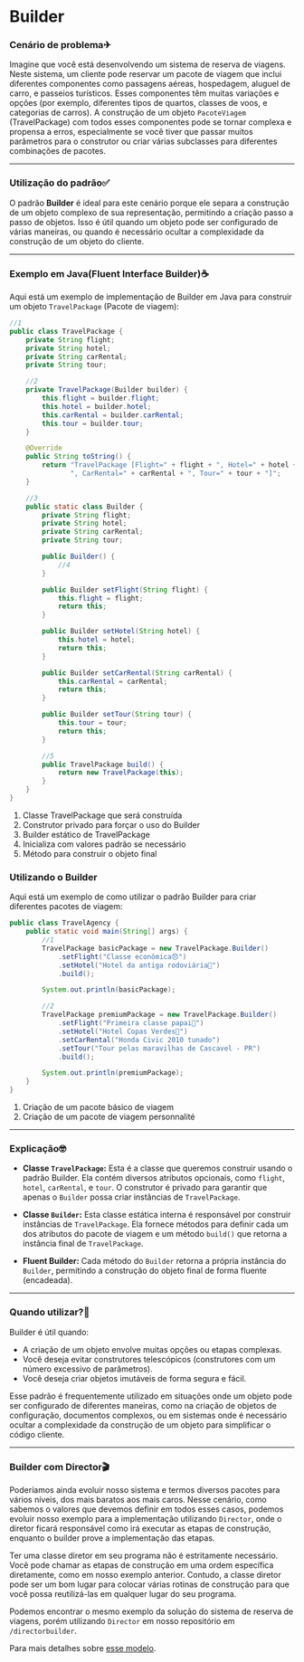# Builder

### Cenário de problema✈

Imagine que você está desenvolvendo um sistema de reserva de viagens. Neste sistema, um cliente pode reservar um pacote de viagem que inclui diferentes componentes como passagens aéreas, hospedagem, aluguel de carro, e passeios turísticos. Esses componentes têm muitas variações e opções (por exemplo, diferentes tipos de quartos, classes de voos, e categorias de carros). A construção de um objeto `PacoteViagem` (TravelPackage) com todos esses componentes pode se tornar complexa e propensa a erros, especialmente se você tiver que passar muitos parâmetros para o construtor ou criar várias subclasses para diferentes combinações de pacotes.

---

### Utilização do padrão✅

O padrão **Builder** é ideal para este cenário porque ele separa a construção de um objeto complexo de sua representação, permitindo a criação passo a passo de objetos. Isso é útil quando um objeto pode ser configurado de várias maneiras, ou quando é necessário ocultar a complexidade da construção de um objeto do cliente.

---

### Exemplo em Java(Fluent Interface Builder)☕

Aqui está um exemplo de implementação de Builder em Java para construir um objeto `TravelPackage` (Pacote de viagem):

```java
//1
public class TravelPackage {
    private String flight;
    private String hotel;
    private String carRental;
    private String tour;

    //2
    private TravelPackage(Builder builder) {
        this.flight = builder.flight;
        this.hotel = builder.hotel;
        this.carRental = builder.carRental;
        this.tour = builder.tour;
    }

    @Override
    public String toString() {
        return "TravelPackage [Flight=" + flight + ", Hotel=" + hotel + 
               ", CarRental=" + carRental + ", Tour=" + tour + "]";
    }

    //3
    public static class Builder {
        private String flight;
        private String hotel;
        private String carRental;
        private String tour;

        public Builder() {
            //4
        }

        public Builder setFlight(String flight) {
            this.flight = flight;
            return this;
        }

        public Builder setHotel(String hotel) {
            this.hotel = hotel;
            return this;
        }

        public Builder setCarRental(String carRental) {
            this.carRental = carRental;
            return this;
        }

        public Builder setTour(String tour) {
            this.tour = tour;
            return this;
        }

        //5
        public TravelPackage build() {
            return new TravelPackage(this);
        }
    }
}
```

1. Classe TravelPackage que será construída
2. Construtor privado para forçar o uso do Builder
3. Builder estático de TravelPackage
4. Inicializa com valores padrão se necessário
5. Método para construir o objeto final


### Utilizando o Builder

Aqui está um exemplo de como utilizar o padrão Builder para criar diferentes pacotes de viagem:

```java
public class TravelAgency {
    public static void main(String[] args) {
        //1
        TravelPackage basicPackage = new TravelPackage.Builder()
            .setFlight("Classe econômica😞")
            .setHotel("Hotel da antiga rodoviária🚌")
            .build();

        System.out.println(basicPackage);

        //2
        TravelPackage premiumPackage = new TravelPackage.Builder()
            .setFlight("Primeira classe papai💸")
            .setHotel("Hotel Copas Verdes🌴")
            .setCarRental("Honda Civic 2010 tunado")
            .setTour("Tour pelas maravilhas de Cascavel - PR")
            .build();

        System.out.println(premiumPackage);
    }
}
```

1. Criação de um pacote básico de viagem
2. Criação de um pacote de viagem personnalité

---

### Explicação🤓

- **Classe `TravelPackage`:** Esta é a classe que queremos construir usando o padrão Builder. Ela contém diversos atributos opcionais, como `flight`, `hotel`, `carRental`, e `tour`. O construtor é privado para garantir que apenas o `Builder` possa criar instâncias de `TravelPackage`.

- **Classe `Builder`:** Esta classe estática interna é responsável por construir instâncias de `TravelPackage`. Ela fornece métodos para definir cada um dos atributos do pacote de viagem e um método `build()` que retorna a instância final de `TravelPackage`.

- **Fluent Builder:** Cada método do `Builder` retorna a própria instância do `Builder`, permitindo a construção do objeto final de forma fluente (encadeada).

---

### Quando utilizar?🤔

Builder é útil quando:
- A criação de um objeto envolve muitas opções ou etapas complexas.
- Você deseja evitar construtores telescópicos (construtores com um número excessivo de parâmetros).
- Você deseja criar objetos imutáveis de forma segura e fácil.

Esse padrão é frequentemente utilizado em situações onde um objeto pode ser configurado de diferentes maneiras, como na criação de objetos de configuração, documentos complexos, ou em sistemas onde é necessário ocultar a complexidade da construção de um objeto para simplificar o código cliente.

---

### Builder com Director🎬

Poderíamos ainda evoluir nosso sistema e termos diversos pacotes para vários níveis, dos mais baratos aos mais caros. Nesse cenário, como sabemos o valores que devemos definir em todos esses casos, podemos evoluir nosso exemplo para a implementação utilizando `Director`, onde o diretor ficará responsável como irá executar as etapas de construção, enquanto o builder prove a implementação das etapas.

Ter uma classe diretor em seu programa não é estritamente necessário. Você pode chamar as etapas de construção em uma ordem específica diretamente, como em nosso exemplo anterior. Contudo, a classe diretor pode ser um bom lugar para colocar várias rotinas de construção para que você possa reutilizá-las em qualquer lugar do seu programa.

Podemos encontrar o mesmo exemplo da solução do sistema de reserva de viagens, porém utilizando `Director` em nosso repositório em `/directorbuilder`.

Para mais detalhes sobre [esse modelo](https://refactoring.guru/pt-br/design-patterns/builder).